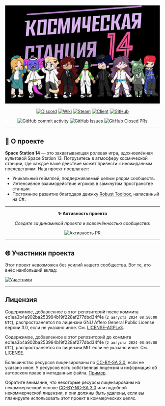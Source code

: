 <p align="center">
  <img alt="Space Station 14" width="650" src="https://github.com/CrimeMoot/Ganimed14/blob/master/Resources/Textures/_Ganimed/Logo/logo-ganimed.png" />
</p>

<div align="center">

  [![Discord](https://img.shields.io/discord/1203769510599856138?label=Join%20our%20Discord&logo=discord&logoColor=white&style=for-the-badge)](https://discord.com/invite/nCn5F3kNyH)
  [![Wiki](https://img.shields.io/badge/Wiki-Explore%20Our%20Wiki-blue?style=for-the-badge)](https://wiki.backmen.ru/)
  [![Steam](https://img.shields.io/badge/Steam-Play%20on%20Steam-blue?style=for-the-badge)](https://store.steampowered.com/app/1255460/Space_Station_14/)
  [![Client](https://img.shields.io/badge/Download-Client-blue?style=for-the-badge)](https://spacestation14.io/about/nightlies/)
  [![GitHub](https://img.shields.io/github/stars/crimemoot/ganimed14?style=for-the-badge&logo=github)](https://github.com/CrimeMoot/Ganimed14)

</div>

<p align="center">
  <img src="https://img.shields.io/github/commit-activity/y/crimemoot/ganimed14?style=flat-square" alt="GitHub commit activity">
  <img src="https://img.shields.io/github/issues/crimemoot/ganimed14?style=flat-square" alt="GitHub Issues">
  <img src="https://img.shields.io/github/issues-pr-closed/crimemoot/ganimed14?style=flat-square" alt="GitHub Closed PRs">
</p>

---

## 🚀 О проекте 

**Space Station 14** — это захватывающая ролевая игра, вдохновлённая культовой Space Station 13. 
Погрузитесь в атмосферу космической станции, где каждое ваше действие может привести к неожиданным последствиям. 
Наш проект предлагает:

- Уникальный геймплей, поддерживаемый целым рядом сообществ.
- Интенсивное взаимодействие игроков в замкнутом пространстве станции.
- Постоянное развитие благодаря движку [Robust Toolbox](https://github.com/space-wizards/RobustToolbox), написанный на C#.

---

<p align="center">
  <b>✨ Активность проекта</b>
</p>
<p align="center">
  <i>Следите за динамикой проекта и вовлечённостью сообщества:</i>
</p>

<div align="center">

![Активность PR](https://repobeats.axiom.co/api/embed/4ebb037939c72b15a842f7e154f3cba94e4bfa1a.svg "Repobeats analytics image")

</div>

---

## 🌐 Участники проекта

Этот проект невозможен без усилий нашего сообщества. Вот те, кто внёс наибольший вклад:

[![Участники](https://contrib.rocks/image?repo=crimemoot/ganimed14)](https://github.com/crimemoot/ganimed14/graphs/contributors)

---

## Лицензия
Содержимое, добавленное в этот репозиторий после коммита ec1ea3b4a902ba253994b19f228af277dbd34f4e (`2 августа 2024 08:50:00 UTC`), распространяется по лицензии GNU Affero General Public License версии 3.0, если не указано иное. См. [LICENSE-AGPLv3](https://github.com/AdventureTimeSS14/space_station_ADT/blob/master/LICENSE-AGPLv3.txt).

Содержимое, добавленное в этот репозиторий до коммита ec1ea3b4a902ba253994b19f228af277dbd34f4e (`2 августа 2024 08:50:00 UTC`), распространяется по лицензии MIT если не указано иное. См. [LICENSE](https://github.com/AdventureTimeSS14/space_station_ADT/blob/master/LICENSE.TXT).

Большинство ресурсов лицензированы по [CC-BY-SA 3.0](https://creativecommons.org/licenses/by-sa/3.0/), если не указано иное. У ресурсов есть собственная лицензия и информация об авторском праве в метаданных файла. [Пример](https://github.com/AdventureTimeSS14/space_station_ADT/blob/master/Resources/Textures/Objects/Tools/crowbar.rsi/meta.json).

Обратите внимание, что некоторые ресурсы лицензированы на некоммерческой основе [CC-BY-NC-SA 3.0](https://creativecommons.org/licenses/by-nc-sa/3.0/) или подобной некоммерческой лицензии, и они должны быть удалены, если вы планируете использовать этот проект в коммерческих целях.
